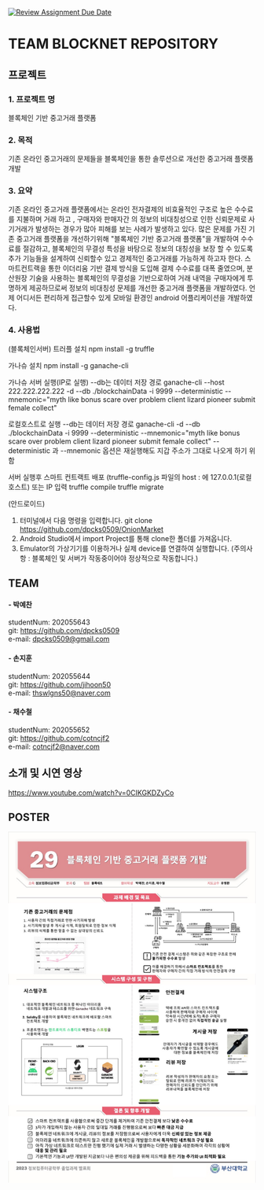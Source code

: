 [![Review Assignment Due Date](https://classroom.github.com/assets/deadline-readme-button-24ddc0f5d75046c5622901739e7c5dd533143b0c8e959d652212380cedb1ea36.svg)](https://classroom.github.com/a/fnZ3vxy8)

# TEAM BLOCKNET REPOSITORY
 ## 프로젝트
  ### 1. 프로젝트 명
  블록체인 기반 중고거래 플랫폼
  ### 2. 목적
  기존 온라인 중고거래의 문제들을 블록체인을 통한 솔루션으로 개선한 중고거래 플랫폼 개발
  ### 3. 요약 
  기존 온라인 중고거래 플랫폼에서는 온라인 전자결제의 비효율적인 구조로 높은 수수료를 지불하며 거래 하고 , 구매자와 판매자간 의 정보의 비대칭성으로 인한 신뢰문제로 사기거래가 발생하는 경우가 많아 피해를 보는 사례가 발생하고 있다. 많은 문제를 가진 기존 중고거래 플랫폼을 개선하기위해 "블록체인 기반 중고거래 플랫폼"을 개발하여 수수료를 절감하고, 블록체인의 무결성 특성을 바탕으로 정보의 대칭성을 보장 할 수 있도록 추가 기능들을 설계하여 신뢰할수 있고 경제적인 중고거래를 가능하게 하고자 한다. 스마트컨트랙을 통한 이더리움 기반 결제 방식을 도입해 결제 수수료를 대폭 줄였으며, 분산원장 기술을 사용하는 블록체인의 무결성을 기반으로하여 거래 내역을 구매자에게 투명하게 제공하므로써 정보의 비대칭성 문제를 개선한 중고거래 플랫폼을 개발하였다. 언제 어디서든 편리하게 접근할수 있게 모바일 환경인 android 어플리케이션을 개발하였다.
  ### 4. 사용법
  (블록체인서버)
  트러플 설치
npm install -g truffle

가나슈 설치
npm install -g ganache-cli

가나슈 서버 실행(IP로 실행) --db는 데이터 저장 경로
ganache-cli --host 222.222.222.222 -d --db ./blockchainData -i 9999 --deterministic --mnemonic="myth like bonus scare over problem client lizard pioneer submit female collect"

로컬호스트로 실행 --db는 데이터 저장 경로
ganache-cli -d --db ./blockchainData -i 9999 --deterministic --mnemonic="myth like bonus scare over problem client lizard pioneer submit female collect"
--deterministic 과 --mnemonic 옵션은 재실행해도 지갑 주소가 그대로 나오게 하기 위함

서버 실행후 스마트 컨트랙트 배포
(truffle-config.js 파일의 host : 에 127.0.0.1(로컬호스트) 또는 IP 입력
truffle compile
truffle migrate

(안드로이드)

1.	터미널에서 다음 명령을 입력합니다. git clone https://github.com/dpcks0509/OnionMarket
2.	Android Studio에서 import Project를 통해 clone한 폴더를 가져옵니다.
3.	Emulator의 가상기기를 이용하거나 실제 device를 연결하여 실행합니다.
(주의사항 : 블록체인 및 서버가 작동중이어야 정상적으로 작동합니다.)



## TEAM
  #### - 박예찬   
   studentNum: 202055643   
   git: https://github.com/dpcks0509   
   e-mail: dpcks0509@gmail.com    
     
  #### - 손지훈  
   studentNum: 202055644   
   git: https://github.com/jihoon50   
   e-mail: thswlgns50@naver.com  
     
  #### - 채수철  
   studentNum: 202055652   
   git: https://github.com/cotncjf2   
   e-mail: cotncjf2@naver.com 

## 소개 및 시연 영상
https://www.youtube.com/watch?v=0CIKGKDZyCo

## POSTER
![figure](/images/capstone_poster.jpg)

